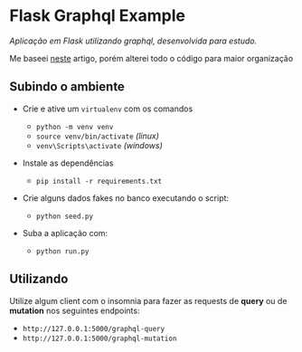 # Flask Graphql Example

*Aplicação em Flask utilizando graphql, desenvolvida para estudo.*

Me baseei [neste](https://dev.to/mesadhan/python-flask-graphql-with-graphene-nla) artigo, porém alterei todo o código para maior organização

## Subindo o ambiente

- Crie e ative um `virtualenv` com os comandos
    - `python -m venv venv`
    - `source venv/bin/activate` *(linux)*
    - `venv\Scripts\activate` *(windows)*

- Instale as dependências
    - `pip install -r requirements.txt`

- Crie alguns dados fakes no banco executando o script:
    - `python seed.py`

- Suba a aplicação com:
    - `python run.py`

## Utilizando

Utilize algum client com o insomnia para fazer as requests de **query** ou de **mutation** nos seguintes endpoints:

- `http://127.0.0.1:5000/graphql-query`
- `http://127.0.0.1:5000/graphql-mutation`
